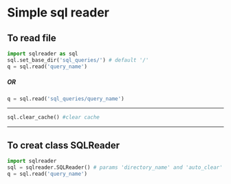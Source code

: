 # Simple sql reader

##  To read file
```python
import sqlreader as sql
sql.set_base_dir('sql_queries/') # default '/'
q = sql.read('query_name')
```

##### OR 
```python
q = sql.read('sql_queries/query_name')

```

------------


```python
sql.clear_cache() #clear cache
```

------------


## To creat class SQLReader

```python
import sqlreader
sql = sqlreader.SQLReader() # params 'directory_name' and 'auto_clear'
q = sql.read('query_name')
```
